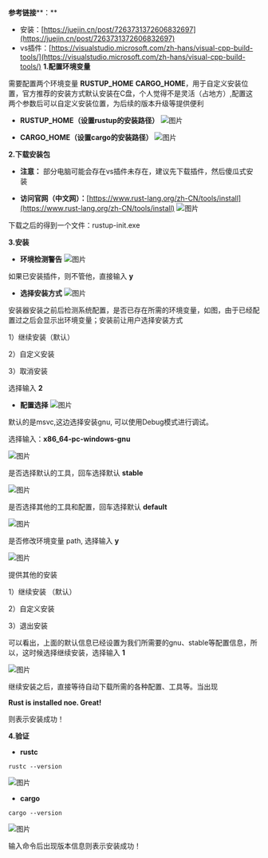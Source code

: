**参考链接****：**

* 安装：[https://juejin.cn/post/7263731372606832697](https://juejin.cn/post/7263731372606832697)
* vs插件：[https://visualstudio.microsoft.com/zh-hans/visual-cpp-build-tools/](https://visualstudio.microsoft.com/zh-hans/visual-cpp-build-tools/)
**1.配置环境变量**

需要配置两个环境变量 **RUSTUP_HOME** **CARGO_HOME**，用于自定义安装位置，官方推荐的安装方式默认安装在C盘，个人觉得不是灵活（占地方）,配置这两个参数后可以自定义安装位置，为后续的版本升级等提供便利

* **RUSTUP_HOME（****设置rustup的安装路径****）**
  ![图片](D:\code\rust\rust_note\img\install\rustup_home.png)


* **CARGO_HOME（****设置cargo的安装路径****）**
  ![图片](D:\code\rust\rust_note\img\install\cargo_home.png)


**2.下载安装包**

* **注意：**
部分电脑可能会存在vs插件未存在，建议先下载插件，然后傻瓜式安装

* **访问官网（中文网）：**[https://www.rust-lang.org/zh-CN/tools/install](https://www.rust-lang.org/zh-CN/tools/install)
  ![图片](D:\code\rust\rust_note\img\install\official_website.png)


下载之后的得到一个文件：rustup-init.exe

**3.安装**

* **环境检测警告**
  ![图片](D:\code\rust\rust_note\img\install\wrn.png)


如果已安装插件，则不管他，直接输入 **y**

* **选择安装方式**
  ![图片](D:\code\rust\rust_note\img\install\insta_mdth.png)


安装器安装之前后检测系统配置，是否已存在所需的环境变量，如图，由于已经配置过之后会显示出环境变量；安装前让用户选择安装方式

1）继续安装（默认）

2）自定义安装

3）取消安装

选择输入 **2**

* **配置选择**
  ![图片](D:\code\rust\rust_note\img\install\choice-01.png)


默认的是msvc,这边选择安装gnu, 可以使用Debug模式进行调试。

选择输入：**x86_64-pc-windows-gnu**

![图片](D:\code\rust\rust_note\img\install\choice-02.png)


是否选择默认的工具，回车选择默认 **stable**

![图片](D:\code\rust\rust_note\img\install\choice-03.png)


是否选择其他的工具和配置，回车选择默认 **default**

![图片](D:\code\rust\rust_note\img\install\choice-04.png)


是否修改环境变量 path, 选择输入 **y**

![图片](D:\code\rust\rust_note\img\install\choice-05.png)


提供其他的安装

1）继续安装 （默认）

2）自定义安装

3）退出安装

可以看出，上面的默认信息已经设置为我们所需要的gnu、stable等配置信息，所以，这时候选择继续安装，选择输入 **1**

![图片](D:\code\rust\rust_note\img\install\choice-06.png)


继续安装之后，直接等待自动下载所需的各种配置、工具等。当出现

**Rust is installed noe. Great!**

则表示安装成功！

**4.验证**

* **rustc**
```plain
rustc --version
```

![图片](D:\code\rust\rust_note\img\install\check-01.png)


* **cargo**
```plain
cargo --version
```

![图片](D:\code\rust\rust_note\img\install\check-02.png)


输入命令后出现版本信息则表示安装成功！




